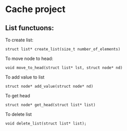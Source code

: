 # Cache project

## List functuons:
To create list:
```
struct list* create_list(size_t number_of_elements)
```
To move node to head:
```
void move_to_head(struct list* lst, struct node* nd)
```
To add value to list
```
struct node* add_value(struct node* nd)
```
To get head
```
struct node* get_head(struct list* list)
```
To delete list
```
void delete_list(struct list* list);
```